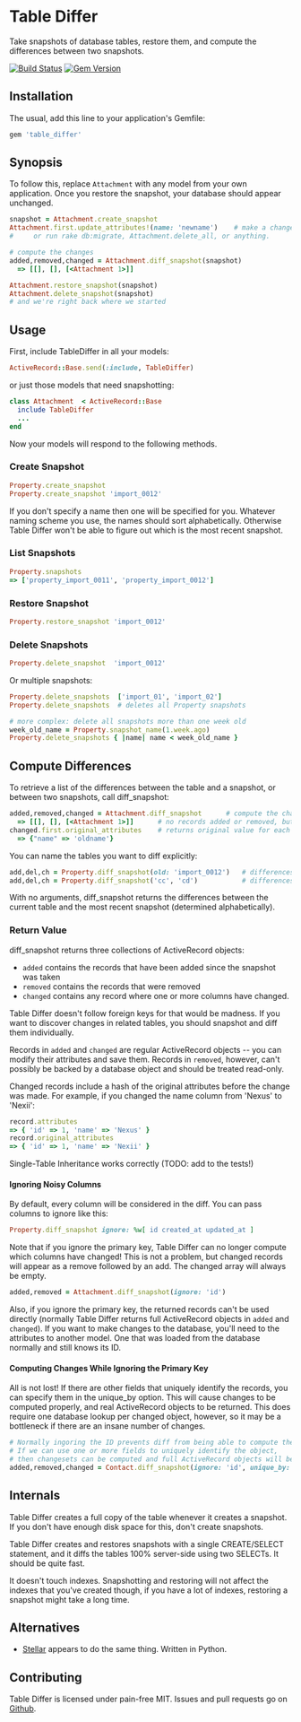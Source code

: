 # Table Differ

Take snapshots of database tables, restore them, and compute the differences between two snapshots.

[![Build Status](https://api.travis-ci.org/bronson/table_differ.png?branch=master)](http://travis-ci.org/bronson/table_differ)
[![Gem Version](https://badge.fury.io/rb/table_differ.svg)](http://badge.fury.io/rb/table_differ)

## Installation

The usual, add this line to your application's Gemfile:

```ruby
gem 'table_differ'
```

## Synopsis

To follow this, replace `Attachment` with any model from your own application.
Once you restore the snapshot, your database should appear unchanged.

```ruby
snapshot = Attachment.create_snapshot
Attachment.first.update_attributes!(name: 'newname')    # make a change
#     or run rake db:migrate, Attachment.delete_all, or anything.

# compute the changes
added,removed,changed = Attachment.diff_snapshot(snapshot)
  => [[], [], [<Attachment 1>]]

Attachment.restore_snapshot(snapshot)
Attachment.delete_snapshot(snapshot)
# and we're right back where we started
```

## Usage

First, include TableDiffer in all your models:

```ruby
ActiveRecord::Base.send(:include, TableDiffer)
```

or just those models that need snapshotting:

```ruby
class Attachment  < ActiveRecord::Base
  include TableDiffer
  ...
end
```

Now your models will respond to the following methods.

### Create Snapshot

```ruby
Property.create_snapshot
Property.create_snapshot 'import_0012'
```

If you don't specify a name then one will be specified for you.
Whatever naming scheme you use, the names should sort alphabetically.
Otherwise Table Differ won't be able to figure out which is the most
recent snapshot.

### List Snapshots

```ruby
Property.snapshots
=> ['property_import_0011', 'property_import_0012']
```

### Restore Snapshot

```ruby
Property.restore_snapshot 'import_0012'
```

### Delete Snapshots

```ruby
Property.delete_snapshot  'import_0012'
```

Or multiple snapshots:

```ruby
Property.delete_snapshots  ['import_01', 'import_02']
Property.delete_snapshots  # deletes all Property snapshots

# more complex: delete all snapshots more than one week old
week_old_name = Property.snapshot_name(1.week.ago)
Property.delete_snapshots { |name| name < week_old_name }
```

## Compute Differences

To retrieve a list of the differences between the table and a snapshot,
or between two snapshots, call diff_snapshot:

```ruby
added,removed,changed = Attachment.diff_snapshot      # compute the changes
  => [[], [], [<Attachment 1>]]      # no records added or removed, but one was changed
changed.first.original_attributes    # returns original value for each field
  => {"name" => 'oldname'}
```

You can name the tables you want to diff explicitly:

```ruby
add,del,ch = Property.diff_snapshot(old: 'import_0012')   # differences between the named snapshot and the table
add,del,ch = Property.diff_snapshot('cc', 'cd')           # differences between the snapshots named cc and cd
```

With no arguments, diff_snapshot returns the differences between the current table
and the most recent snapshot (determined alphabetically).

### Return Value

diff_snapshot returns three collections of ActiveRecord objects:

* `added` contains the records that have been added since the snapshot was taken
* `removed` contains the records that were removed
* `changed` contains any record where one or more columns have changed.

Table Differ doesn't follow foreign keys for that would be madness.  If you want to discover
changes in related tables, you should snapshot and diff them individually.

Records in `added` and `changed` are regular ActiveRecord objects -- you can modify
their attributes and save them.  Records in `removed`, however, can't possibly be
backed by a database object and should be treated read-only.

Changed records include a hash of the original attributes before the change was
made.  For example, if you changed the name column from 'Nexus' to 'Nexii':

```ruby
record.attributes
=> { 'id' => 1, 'name' => 'Nexus' }
record.original_attributes
=> { 'id' => 1, 'name' => 'Nexii' }
```

Single-Table Inheritance works correctly (TODO: add to the tests!)


#### Ignoring Noisy Columns

By default, every column will be considered in the diff.
You can pass columns to ignore like this:

```ruby
Property.diff_snapshot ignore: %w[ id created_at updated_at ]
```

Note that if you ignore the primary key, Table Differ can no longer compute which
columns have changed!  This is not a problem, but changed records will appear as a
remove followed by an add.  The changed array will always be empty.

```ruby
added,removed = Attachment.diff_snapshot(ignore: 'id')
```

Also, if you ignore the primary key, the returned records can't be used directly
(normally Table Differ returns full ActiveRecord objects in `added` and `changed`).
If you want to make changes to the database, you'll need to the attributes to another
model.  One that was loaded from the database normally and still knows its ID.

#### Computing Changes While Ignoring the Primary Key

All is not lost!  If there are other fields that uniquely identify the records,
you can specify them in the unique_by option.  This will cause changes to
be computed properly, and real ActiveRecord objects to be returned.
This does require one database lookup per changed object, however, so it
may be a bottleneck if there are an insane number of changes.

```ruby
# Normally ingoring the ID prevents diff from being able to compute the changed records.
# If we can use one or more fields to uniquely identify the object,
# then changesets can be computed and full ActiveRecord objects will be returned.
added,removed,changed = Contact.diff_snapshot(ignore: 'id', unique_by: [:property_id, :contact_id])
```

## Internals

Table Differ creates a full copy of the table whenever it creates a snapshot.
If you don't have enough disk space for this, don't create snapshots.

Table Differ creates and restores snapshots with a single CREATE/SELECT statement,
and it diffs the tables 100% server-side using two SELECTs.  It should be quite fast.

It doesn't touch indexes.  Snapshotting and restoring will not affect the indexes
that you've created though, if you have a lot of indexes, restoring a snapshot might
take a long time.


## Alternatives

* [Stellar](https://github.com/fastmonkeys/stellar) appears to do the same thing. Written in Python.


## Contributing

Table Differ is licensed under pain-free MIT.  Issues and pull requests go on [Github](github.com/bronson/table_differ).
